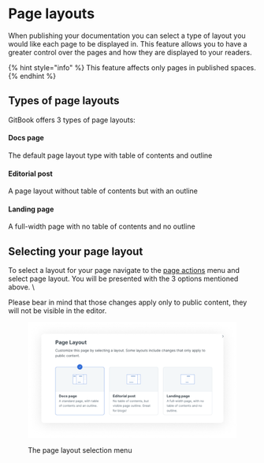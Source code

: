 # Page layouts

When publishing your documentation you can select a type of layout you would like each page to be displayed in. This feature allows you to have a greater control over the pages and how they are displayed to your readers.

{% hint style="info" %}
This feature affects only pages in published spaces.&#x20;
{% endhint %}

## Types of page layouts

GitBook offers 3 types of page layouts:

#### Docs page

The default page layout type with table of contents and outline

#### Editorial post&#x20;

A page layout without table of contents but with an outline

#### Landing page&#x20;

A full-width page with no table of contents and no outline&#x20;

## Selecting your page layout

To select a layout for your page navigate to the [page actions](../../product-tour/navigation.md#page-actions) menu and select page layout. You will be presented with the 3 options mentioned above. \


Please bear in mind that those changes apply only to public content, they will not be visible in the editor.&#x20;

<figure><img src="../../.gitbook/assets/page-layout-types.png" alt=""><figcaption><p>The page layout selection menu </p></figcaption></figure>




